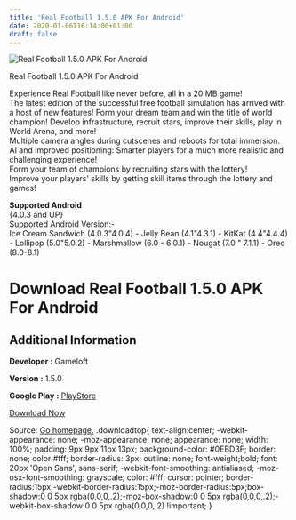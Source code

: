 ```yaml
---
title: 'Real Football 1.5.0 APK For Android'
date: 2020-01-06T16:14:00+01:00
draft: false
---
```


![Real Football 1.5.0 APK For Android](https://i2.wp.com/apkhome.net/wp-content/uploads/2018/07/Real-Football-1.5.0.png "Real Football 1.5.0 APK For Android")

  

Real Football 1.5.0 APK For Android

Experience Real Football like never before, all in a 20 MB game!  
The latest edition of the successful free football simulation has arrived with a host of new features! Form your dream team and win the title of world champion! Develop infrastructure, recruit stars, improve their skills, play in World Arena, and more!  
Multiple camera angles during cutscenes and reboots for total immersion.  
AI and improved positioning: Smarter players for a much more realistic and challenging experience!  
Form your team of champions by recruiting stars with the lottery!  
Improve your players' skills by getting skill items through the lottery and games!

**Supported Android**  
{4.0.3 and UP}  
Supported Android Version:-  
Ice Cream Sandwich (4.0.3"4.0.4) - Jelly Bean (4.1"4.3.1) - KitKat (4.4"4.4.4) - Lollipop (5.0"5.0.2) - Marshmallow (6.0 - 6.0.1) - Nougat (7.0 " 7.1.1) - Oreo (8.0-8.1)

Download Real Football 1.5.0 APK For Android
============================================

Additional Information
----------------------

**Developer :** Gameloft

**Version :** 1.5.0

**Google Play :** [PlayStore](https://play.google.com/store/apps/details?id=com.gameloft.android.ANMP.GloftR7HM)

  

[Download Now](https://store4app.co/post/real-football-1-5-0-apk-for-android_1573672052)

  
Source: [Go homepage.](https://store4app.co/post/real-football-1-5-0-apk-for-android_1573672052) .downloadtop{ text-align:center; -webkit-appearance: none; -moz-appearance: none; appearance: none; width: 100%; padding: 9px 9px 11px 13px; background-color: #0EBD3F; border: none; color:#fff; border-radius: 3px; outline: none; font-weight;bold; font: 20px 'Open Sans', sans-serif; -webkit-font-smoothing: antialiased; -moz-osx-font-smoothing: grayscale; color: #fff; cursor: pointer; border-radius:15px;-webkit-border-radius:15px;-moz-border-radius:5px;box-shadow:0 0 5px rgba(0,0,0,.2);-moz-box-shadow:0 0 5px rgba(0,0,0,.2);-webkit-box-shadow:0 0 5px rgba(0,0,0,.2) !important; }